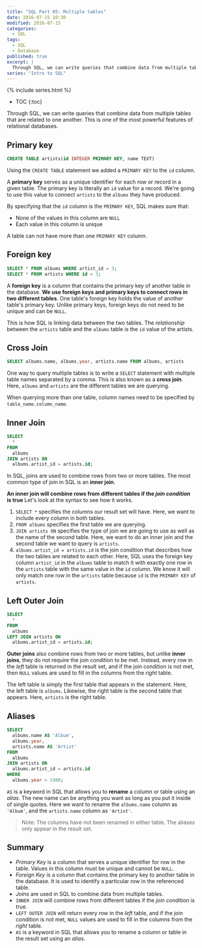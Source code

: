 ```yaml
---
title: "SQL Part 05: Multiple tables"
date: 2016-07-15 10:30
modified: 2016-07-15
categories:
  - SQL
tags:
  - SQL
  - Database
published: true
excerpt: |
  Through SQL, we can write queries that combine data from multiple tables that are related to one another. This is one of the most powerful features of relational databases.
series: "Intro to SQL"	
---
```

{% include series.html %}

* TOC
{:toc}

Through SQL, we can write queries that combine data from multiple tables that are related to one another. This is one of the most powerful features of relational databases.

## Primary key

```sql
CREATE TABLE artists(id INTEGER PRIMARY KEY, name TEXT)
```

Using the `CREATE TABLE` statement we added a `PRIMARY KEY` to the `id` column.

A **primary key** serves as a unique identifier for each row or record in a given table. The primary key is literally an `id` value for a record. We're going to use this value to connect `artists` to the `albums` they have produced.

By specifying that the `id` column is the `PRIMARY KEY`, SQL makes sure that:

- None of the values in this column are `NULL`
- Each value in this column is unique

A table can not have more than one `PRIMARY KEY` column. 

## Foreign key

```sql
SELECT * FROM albums WHERE artist_id = 3;
SELECT * FROM artists WHERE id = 3;
```

A **foreign key** is a column that contains the primary key of another table in the database. **We use foreign keys and primary keys to connect rows in two different tables**. One table's foreign key holds the value of another table's primary key. Unlike primary keys, foreign keys do not need to be unique and can be `NULL`.

This is how SQL is linking data between the two tables. The *relationship* between the `artists` table and the `albums` table is the `id` value of the artists.

## Cross Join

```sql
SELECT albums.name, albums.year, artists.name FROM albums, artists
```

One way to query multiple tables is to write a `SELECT` statement with multiple table names separated by a comma. This is also known as a **cross join**. Here, `albums` and `artists` are the different tables we are querying.

When querying more than one table, column names need to be specified by `table_name.column_name`. 

## Inner Join

```sql
SELECT
  *
FROM
  albums
JOIN artists ON
  albums.artist_id = artists.id;
```

In SQL, joins are used to combine rows from two or more tables. The most common type of join in SQL is an **inner join**. 

**An inner join will combine rows from different tables if the *join condition* is true** Let's look at the syntax to see how it works.

1. `SELECT *` specifies the columns our result set will have. Here, we want to include every column in both tables.
2. `FROM albums` specifies the first table we are querying. 
3. `JOIN artists ON` specifies the type of join we are going to use as well as the name of the second table. Here, we want to do an inner join and the second table we want to query is `artists`.
4. `albums.artist_id = artists.id` is the join condition that describes how the two tables are related to each other. Here, SQL uses the foreign key column `artist_id` in the `albums` table to match it with exactly one row in the `artists` table with the same value in the `id` column. We know it will only match one row in the `artists` table because `id` is the `PRIMARY KEY` of `artists`.

## Left Outer Join

```sql
SELECT
  *
FROM
  albums
LEFT JOIN artists ON
  albums.artist_id = artists.id;
```

**Outer joins** also combine rows from two or more tables, but unlike **inner joins**, they do not require the join condition to be met. Instead, every row in the *left* table is returned in the result set, and if the join condition is not met, then `NULL` values are used to fill in the columns from the *right* table.

The left table is simply the first table that appears in the statement. Here, the left table is `albums`. Likewise, the right table is the second table that appears. Here, `artists` is the right table.

## Aliases

```sql
SELECT
  albums.name AS 'Album',
  albums.year,
  artists.name AS 'Artist'
FROM
  albums
JOIN artists ON
  albums.artist_id = artists.id
WHERE
  albums.year > 1980;
```

`AS` is a keyword in SQL that allows you to **rename** a column or table using an *alias*. The new name can be anything you want as long as you put it inside of single quotes. Here we want to rename the `albums.name` column as `'Album'`, and the `artists.name` column as `'Artist'`.

> Note: The columns have not been renamed in either table. The aliases only appear in the result set.

## Summary

- *Primary Key* is a column that serves a unique identifier for row in the table. Values in this column must be unique and cannot be `NULL`.
- *Foreign Key* is a column that contains the primary key to another table in the database. It is used to identify a particular row in the referenced table.
- *Joins* are used in SQL to combine data from multiple tables.
- `INNER JOIN` will combine rows from different tables if the *join condition* is true.
- `LEFT OUTER JOIN` will return every row in the *left* table, and if the join condition is not met, `NULL` values are used to fill in the columns from the *right* table.
- `AS` is a keyword in SQL that allows you to rename a column or table in the result set using an *alias*.
